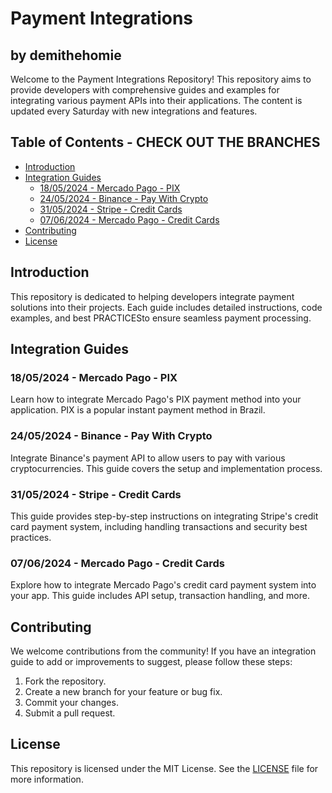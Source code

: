 

# Payment Integrations
## by demithehomie

Welcome to the Payment Integrations Repository! This repository aims to provide developers with comprehensive guides and examples for integrating various payment APIs into their applications. The content is updated every Saturday with new integrations and features.

## Table of Contents - CHECK OUT THE BRANCHES
- [Introduction](#introduction)
- [Integration Guides](#integration-guides)
  - [18/05/2024 - Mercado Pago - PIX](#18052024---mercado-pago---pix) 
  - [24/05/2024 - Binance - Pay With Crypto](#24052024---binance---pay-with-crypto)
  - [31/05/2024 - Stripe - Credit Cards](#31052024---stripe---credit-cards)
  - [07/06/2024 - Mercado Pago - Credit Cards](#07062024---mercado-pago---credit-cards)
- [Contributing](#contributing)
- [License](#license)

## Introduction

This repository is dedicated to helping developers integrate payment solutions into their projects. Each guide includes detailed instructions, code examples, and best PRACTICESto ensure seamless payment processing.

## Integration Guides

### 18/05/2024 - Mercado Pago - PIX
Learn how to integrate Mercado Pago's PIX payment method into your application. PIX is a popular instant payment method in Brazil.

### 24/05/2024 - Binance - Pay With Crypto
Integrate Binance's payment API to allow users to pay with various cryptocurrencies. This guide covers the setup and implementation process.

### 31/05/2024 - Stripe - Credit Cards
This guide provides step-by-step instructions on integrating Stripe's credit card payment system, including handling transactions and security best practices.

### 07/06/2024 - Mercado Pago - Credit Cards
Explore how to integrate Mercado Pago's credit card payment system into your app. This guide includes API setup, transaction handling, and more.

## Contributing

We welcome contributions from the community! If you have an integration guide to add or improvements to suggest, please follow these steps:
1. Fork the repository.
2. Create a new branch for your feature or bug fix.
3. Commit your changes.
4. Submit a pull request.

## License

This repository is licensed under the MIT License. See the [LICENSE](LICENSE) file for more information.

